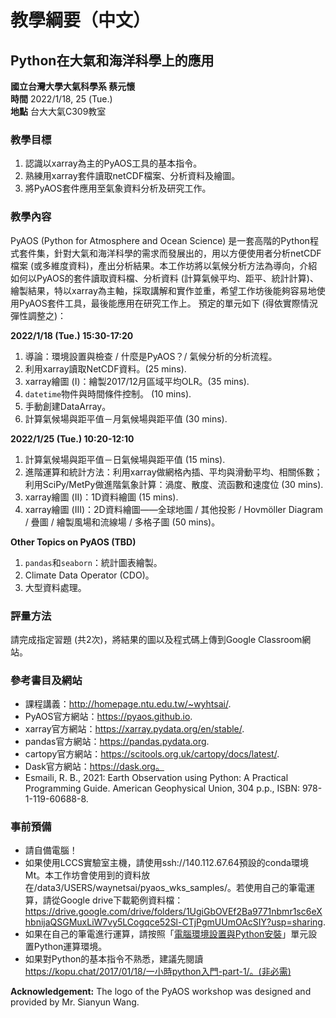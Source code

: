 # 教學綱要（中文）

## Python在大氣和海洋科學上的應用 
**國立台灣大學大氣科學系 蔡元懷**  
**時間** 2022/1/18, 25 (Tue.)   
**地點** 台大大氣C309教室

### 教學目標
1. 認識以xarray為主的PyAOS工具的基本指令。
2. 熟練用xarray套件讀取netCDF檔案、分析資料及繪圖。 
3. 將PyAOS套件應用至氣象資料分析及研究工作。

### 教學內容
PyAOS (Python for Atmosphere and Ocean Science) 是一套高階的Python程式套件集，針對大氣和海洋科學的需求而發展出的，用以方便使用者分析netCDF檔案 (或多維度資料)，產出分析結果。本工作坊將以氣候分析方法為導向，介紹如何以PyAOS的套件讀取資料檔、分析資料 (計算氣候平均、距平、統計計算)、繪製結果，特以xarray為主軸，採取講解和實作並重，希望工作坊後能夠容易地使用PyAOS套件工具，最後能應用在研究工作上。
預定的單元如下 (得依實際情況彈性調整之)：

**2022/1/18 (Tue.) 15:30-17:20**

1. 導論：環境設置與檢查 / 什麼是PyAOS？/ 氣候分析的分析流程。 
2. 利用xarray讀取NetCDF資料。(25 mins).
3. xarray繪圖 (I)：繪製2017/12月區域平均OLR。(35 mins).
4. `datetime`物件與時間條件控制。 (10 mins).
5. 手動創建DataArray。
6. 計算氣候場與距平值－月氣候場與距平值 (30 mins). 

**2022/1/25 (Tue.) 10:20-12:10**

1. 計算氣候場與距平值－日氣候場與距平值  (15 mins).
2. 進階運算和統計方法：利用xarray做網格內插、平均與滑動平均、相關係數；利用SciPy/MetPy做進階氣象計算：渦度、散度、流函數和速度位 (30 mins).
3.  xarray繪圖 (II)：1D資料繪圖 (15 mins).
4.  xarray繪圖 (III)：2D資料繪圖——全球地圖 / 其他投影 / Hovmöller Diagram / 疊圖 / 繪製風場和流線場 / 多格子圖 (50 mins)。

**Other Topics on PyAOS (TBD)**

1.  `pandas`和`seaborn`：統計圖表繪製。
2.  Climate Data Operator (CDO)。
3.  大型資料處理。

### 評量方法
請完成指定習題 (共2次)，將結果的圖以及程式碼上傳到Google Classroom網站。  

### 參考書目及網站
* 課程講義：http://homepage.ntu.edu.tw/~wyhtsai/. 
* PyAOS官方網站：https://pyaos.github.io. 
* xarray官方網站：https://xarray.pydata.org/en/stable/.
* pandas官方網站：https://pandas.pydata.org.
* cartopy官方網站：https://scitools.org.uk/cartopy/docs/latest/.
* Dask官方網站：https://dask.org。
* Esmaili, R. B., 2021: Earth Observation using Python: A Practical Programming Guide. American Geophysical Union, 304 p.p., ISBN: 978-1-119-60688-8. 

### 事前預備
* 請自備電腦！
* 如果使用LCCS實驗室主機，請使用ssh://140.112.67.64預設的conda環境Mt。本工作坊會使用到的資料放在/data3/USERS/waynetsai/pyaos_wks_samples/。若使用自己的筆電運算，請從Google drive下載範例資料檔：https://drive.google.com/drive/folders/1UgiGbOVEf2Ba9771nbmr1sc6eXhbnijaQSGMuxLiW7vy5LCogqce52Sl-CTjPgmUUmOAcSIY?usp=sharing. 
* 如果在自己的筆電進行運算，請按照「[電腦環境設置與Python安裝](http://homepage.ntu.edu.tw/~wyhtsai/00_setup.html)」單元設置Python運算環境。
* 如果對Python的基本指令不熟悉，建議先閱讀 https://kopu.chat/2017/01/18/一小時python入門-part-1/。(非必需) 


**Acknowledgement:** The logo of the PyAOS workshop was designed and provided by Mr. Sianyun Wang.